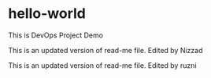 # hello-world
This is DevOps Project Demo

This is an updated version of read-me file. 
Edited by Nizzad

This is an updated version of read-me file. 
Edited by ruzni
